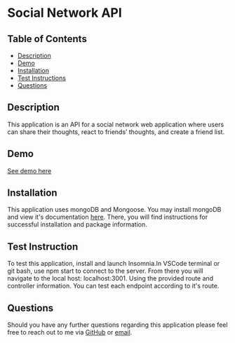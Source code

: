 # Social Network API

## Table of Contents
-   [Description](#description)
-   [Demo](#demo)
-   [Installation](#installation)
-   [Test Instructions](#tests)
-   [Questions](#questions)


## Description
This application is an API for a social network web application where users can share their thoughts, react to friends’ thoughts, and create a friend list.

## Demo 
[See demo here](https://drive.google.com/file/d/1JPcYn4Cw1wwWBQZBM-6hSVlkMWBHsqyf/view)

## Installation
This application uses mongoDB and Mongoose. You may install mongoDB and view it's documentation [here](https://www.mongodb.com/). There, you will find instructions for successful installation and package information.

## Test Instruction
To test this application, install and launch Insomnia.In VSCode terminal or git bash, use npm start to connect to the server. From there you will navigate to the local host: localhost:3001. Using the provided route and controller information. You can test each endpoint according to it's route. 

## Questions
Should you have any further questions regarding this application please feel free to reach out to me via [GitHub](https://github.com/Emilyrh1058/Social-Network-API) or [email](mailto:emilyrh1058@gmail.com).